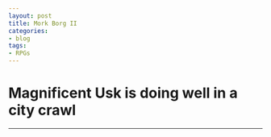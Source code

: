 ```yaml
---
layout: post
title: Mork Borg II
categories:
- blog
tags: 
- RPGs
---
```

# Magnificent Usk is doing well in a city crawl


---
